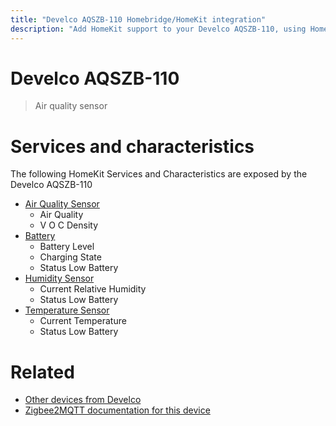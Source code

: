 ```yaml
---
title: "Develco AQSZB-110 Homebridge/HomeKit integration"
description: "Add HomeKit support to your Develco AQSZB-110, using Homebridge, Zigbee2MQTT and homebridge-z2m."
---
```

<!---
This file has been GENERATED using src/docgen/docgen.ts
DO NOT EDIT THIS FILE MANUALLY!
-->
# Develco AQSZB-110
> Air quality sensor


# Services and characteristics
The following HomeKit Services and Characteristics are exposed by
the Develco AQSZB-110

* [Air Quality Sensor](../../air_quality.md)
  * Air Quality
  * V O C Density
* [Battery](../../battery.md)
  * Battery Level
  * Charging State
  * Status Low Battery
* [Humidity Sensor](../../sensors.md)
  * Current Relative Humidity
  * Status Low Battery
* [Temperature Sensor](../../sensors.md)
  * Current Temperature
  * Status Low Battery


# Related
* [Other devices from Develco](../index.md#develco)
* [Zigbee2MQTT documentation for this device](https://www.zigbee2mqtt.io/devices/AQSZB-110.html)
